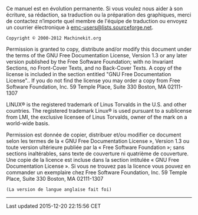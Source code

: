 Ce manuel est en évolution permanente. Si vous voulez nous aider à son écriture, sa rédaction, sa traduction ou la préparation des graphiques, merci de contactez n’importe quel membre de l'équipe de traduction ou envoyez un courrier électronique à <emc-users@lists.sourceforge.net>.

    Copyright © 2000-2012 Machinekit.org

Permission is granted to copy, distribute and/or modify this document under the terms of the GNU Free Documentation License, Version 1.3 or any later version published by the Free Software Foundation; with no Invariant Sections, no Front-Cover Texts, and no Back-Cover Texts. A copy of the license is included in the section entitled "GNU Free Documentation License".. If you do not find the license you may order a copy from Free Software Foundation, Inc. 59 Temple Place, Suite 330 Boston, MA 02111-1307

LINUX® is the registered trademark of Linus Torvalds in the U.S. and other countries. The registered trademark Linux® is used pursuant to a sublicense from LMI, the exclusive licensee of Linus Torvalds, owner of the mark on a world-wide basis.

Permission est donnée de copier, distribuer et/ou modifier ce document selon les termes de la « GNU Free Documentation License », Version 1.3 ou toute version ultérieure publiée par la « Free Software Foundation »; sans sections inaltérables, sans texte de couverture ni quatrième de couverture. Une copie de la licence est incluse dans la section intitulée « GNU Free Documentation License ». Si vous ne trouvez pas la licence vous pouvez en commander un exemplaire chez Free Software Foundation, Inc. 59 Temple Place, Suite 330 Boston, MA 02111-1307

    (La version de langue anglaise fait foi)

------------------------------------------------------------------------

Last updated 2015-12-20 22:15:56 CET


